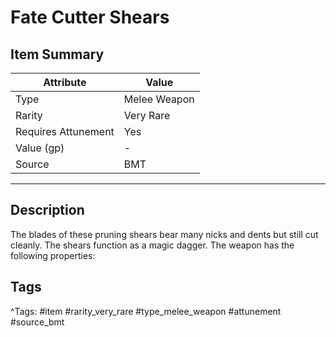 # Fate Cutter Shears

## Item Summary

| Attribute            | Value                        |
|----------------------|------------------------------|
| Type                 | Melee Weapon |
| Rarity               | Very Rare             |
| Requires Attunement  | Yes                |
| Value (gp)           | -    |
| Source               | BMT |

---

## Description

The blades of these pruning shears bear many nicks and dents but still cut cleanly. The shears function as a magic dagger. The weapon has the following properties:

## Tags

^Tags: #item #rarity_very_rare #type_melee_weapon #attunement #source_bmt